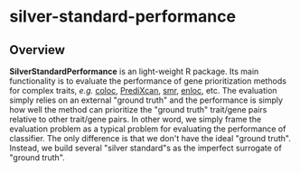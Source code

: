 # silver-standard-performance


## Overview 

**SilverStandardPerformance** is an light-weight R package. 
Its main functionality is to evaluate the performance of gene prioritization methods for complex traits, *e.g.* [coloc](https://journals.plos.org/plosgenetics/article?id=10.1371/journal.pgen.1004383), [PrediXcan](https://www.nature.com/articles/ng.3367), [smr](https://www.nature.com/articles/ng.3538), [enloc](https://journals.plos.org/plosgenetics/article?id=10.1371/journal.pgen.1006646), etc. 
The evaluation simply relies on an external "ground truth" and the performance is simply how well the method can prioritize the "ground truth" trait/gene pairs relative to other trait/gene pairs.
In other word, we simply frame the evaluation problem as a typical problem for evaluating the performance of classifier. 
The only difference is that we don't have the ideal "ground truth".   
Instead, we build several "silver standard"s as the imperfect surrogate of "ground truth".
 
